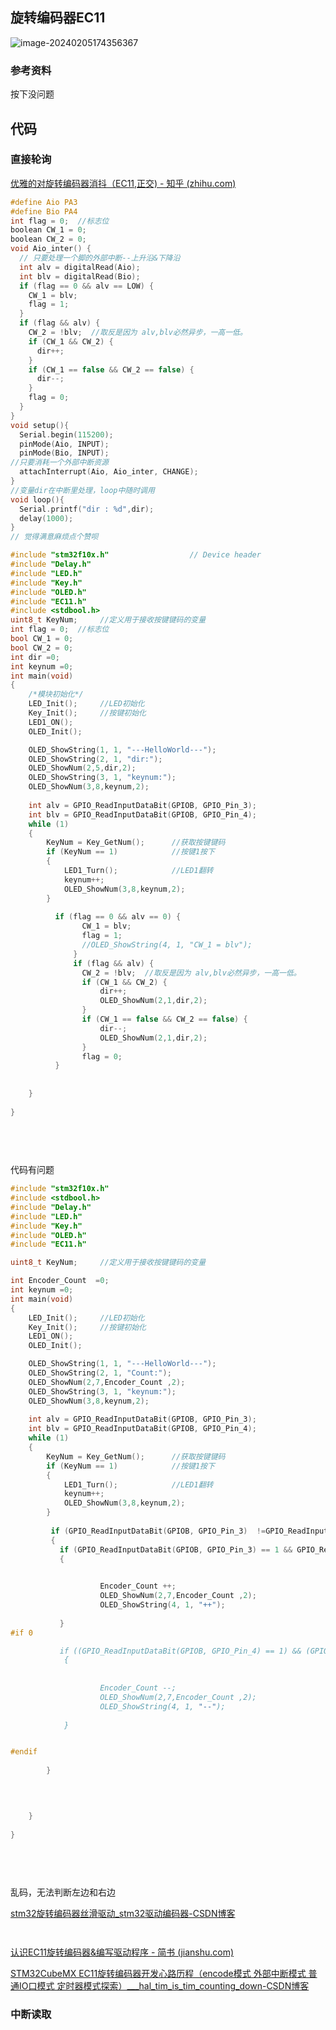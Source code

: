 ## 旋转编码器EC11

![image-20240205174356367](README.assets/image-20240205174356367.png)

### 参考资料







按下没问题



## 代码

### 直接轮询



[优雅的对旋转编码器消抖（EC11,正交) - 知乎 (zhihu.com)](https://zhuanlan.zhihu.com/p/453130384)

```c
#define Aio PA3
#define Bio PA4
int flag = 0;  //标志位
boolean CW_1 = 0;
boolean CW_2 = 0;
void Aio_inter() {
  // 只要处理一个脚的外部中断--上升沿&下降沿
  int alv = digitalRead(Aio);
  int blv = digitalRead(Bio);
  if (flag == 0 && alv == LOW) {
    CW_1 = blv;
    flag = 1;
  }
  if (flag && alv) {
    CW_2 = !blv;  //取反是因为 alv,blv必然异步，一高一低。
    if (CW_1 && CW_2) {
      dir++;
    }
    if (CW_1 == false && CW_2 == false) {
      dir--;
    }
    flag = 0;
  }
}
void setup(){
  Serial.begin(115200);
  pinMode(Aio, INPUT);
  pinMode(Bio, INPUT);
//只要消耗一个外部中断资源
  attachInterrupt(Aio, Aio_inter, CHANGE);
}
//变量dir在中断里处理，loop中随时调用
void loop(){
  Serial.printf("dir : %d",dir);
  delay(1000); 
}
// 觉得满意麻烦点个赞呗
```



```c
#include "stm32f10x.h"                  // Device header
#include "Delay.h"
#include "LED.h"
#include "Key.h"
#include "OLED.h"
#include "EC11.h"
#include <stdbool.h>
uint8_t KeyNum;		//定义用于接收按键键码的变量
int flag = 0;  //标志位
bool CW_1 = 0;
bool CW_2 = 0;
int dir =0;
int keynum =0;
int main(void)
{
	/*模块初始化*/
	LED_Init();		//LED初始化
	Key_Init();		//按键初始化
	LED1_ON();			
    OLED_Init();

    OLED_ShowString(1, 1, "---HelloWorld---");	
    OLED_ShowString(2, 1, "dir:");	
    OLED_ShowNum(2,5,dir,2);
    OLED_ShowString(3, 1, "keynum:");	
    OLED_ShowNum(3,8,keynum,2);
    
    int alv = GPIO_ReadInputDataBit(GPIOB, GPIO_Pin_3);
    int blv = GPIO_ReadInputDataBit(GPIOB, GPIO_Pin_4);
    while (1) 
    {    
        KeyNum = Key_GetNum();		//获取按键键码
		if (KeyNum == 1)			//按键1按下
		{
			LED1_Turn();			//LED1翻转
            keynum++;
            OLED_ShowNum(3,8,keynum,2);
		}
       
          if (flag == 0 && alv == 0) {
                CW_1 = blv;
                flag = 1;
                //OLED_ShowString(4, 1, "CW_1 = blv");	
              }
              if (flag && alv) {
                CW_2 = !blv;  //取反是因为 alv,blv必然异步，一高一低。
                if (CW_1 && CW_2) {
                    dir++;
                    OLED_ShowNum(2,1,dir,2);
                }
                if (CW_1 == false && CW_2 == false) {
                    dir--;
                    OLED_ShowNum(2,1,dir,2);
                }
                flag = 0;
          }
        
        
    }
 
}
        
        
        
     


```

代码有问题



```c
#include "stm32f10x.h"       
#include <stdbool.h>
#include "Delay.h"
#include "LED.h"
#include "Key.h"
#include "OLED.h"
#include "EC11.h"

uint8_t KeyNum;		//定义用于接收按键键码的变量

int Encoder_Count  =0;
int keynum =0;
int main(void)
{
	LED_Init();		//LED初始化
	Key_Init();		//按键初始化
	LED1_ON();			
    OLED_Init();

    OLED_ShowString(1, 1, "---HelloWorld---");	
    OLED_ShowString(2, 1, "Count:");	
    OLED_ShowNum(2,7,Encoder_Count ,2);
    OLED_ShowString(3, 1, "keynum:");	
    OLED_ShowNum(3,8,keynum,2);
    
    int alv = GPIO_ReadInputDataBit(GPIOB, GPIO_Pin_3);
    int blv = GPIO_ReadInputDataBit(GPIOB, GPIO_Pin_4);
    while (1) 
    {    
        KeyNum = Key_GetNum();		//获取按键键码
		if (KeyNum == 1)			//按键1按下
		{
			LED1_Turn();			//LED1翻转
            keynum++;
            OLED_ShowNum(3,8,keynum,2);
		}
       
         if (GPIO_ReadInputDataBit(GPIOB, GPIO_Pin_3)  !=GPIO_ReadInputDataBit(GPIOB, GPIO_Pin_4) ) 
         {
           if (GPIO_ReadInputDataBit(GPIOB, GPIO_Pin_3) == 1 && GPIO_ReadInputDataBit(GPIOB, GPIO_Pin_4) == 0)
           {

          
                    Encoder_Count ++;
                    OLED_ShowNum(2,7,Encoder_Count ,2);
                    OLED_ShowString(4, 1, "++");	
               
           }
#if 0

           if ((GPIO_ReadInputDataBit(GPIOB, GPIO_Pin_4) == 1) && (GPIO_ReadInputDataBit(GPIOB, GPIO_Pin_3) == 0))
            {
           
        
                    Encoder_Count --;
                    OLED_ShowNum(2,7,Encoder_Count ,2);
                    OLED_ShowString(4, 1, "--");	
               
            }


#endif           
           
        }


        
        
    }
 
}
        
        
        
     


```

乱码，无法判断左边和右边



[stm32旋转编码器丝滑驱动_stm32驱动编码器-CSDN博客](https://blog.csdn.net/weixin_44777220/article/details/134138998?spm=1001.2101.3001.6650.2&utm_medium=distribute.pc_relevant.none-task-blog-2~default~CTRLIST~Rate-2-134138998-blog-129387499.235^v43^pc_blog_bottom_relevance_base8&depth_1-utm_source=distribute.pc_relevant.none-task-blog-2~default~CTRLIST~Rate-2-134138998-blog-129387499.235^v43^pc_blog_bottom_relevance_base8&utm_relevant_index=5)



```


```



[认识EC11旋转编码器&编写驱动程序 - 简书 (jianshu.com)](https://www.jianshu.com/p/41fa67ecb248)







[STM32CubeMX EC11旋转编码器开发心路历程（encode模式 外部中断模式 普通IO口模式 定时器模式探索）___hal_tim_is_tim_counting_down-CSDN博客](https://blog.csdn.net/szm1234/article/details/108510487)





### 中断读取

```

```

